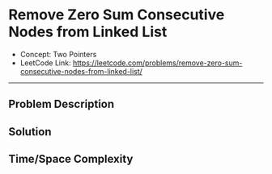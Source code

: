 # Remove Zero Sum Consecutive Nodes from Linked List

- Concept: Two Pointers
- LeetCode Link: https://leetcode.com/problems/remove-zero-sum-consecutive-nodes-from-linked-list/

---

## Problem Description

## Solution

## Time/Space Complexity

